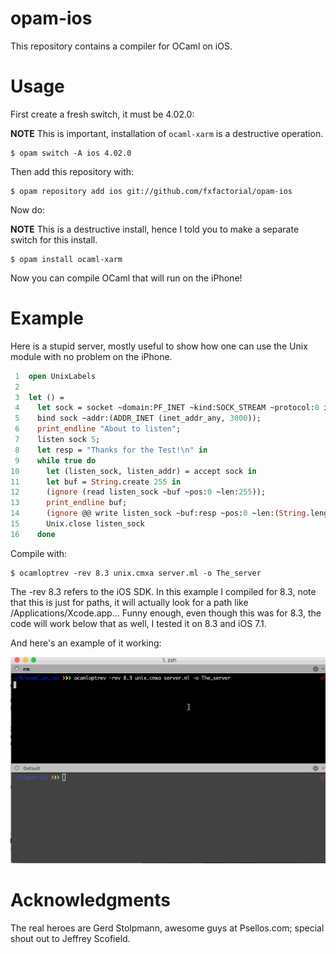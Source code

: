 
# opam-ios

This repository contains a compiler for OCaml on iOS.

# Usage

First create a fresh switch, it must be 4.02.0:

**NOTE** This is important, installation of `ocaml-xarm` is a
 destructive operation.

```shell
$ opam switch -A ios 4.02.0
```

Then add this repository with:

```shell
$ opam repository add ios git://github.com/fxfactorial/opam-ios
```

Now do:

**NOTE** This is a destructive install, hence I told you to make a
separate switch for this install.

```shell
$ opam install ocaml-xarm
```

Now you can compile OCaml that will run on the iPhone!

# Example

Here is a stupid server, mostly useful to show how one can use the
Unix module with no problem on the iPhone.

```ocaml
 1  open UnixLabels
 2  
 3  let () =
 4    let sock = socket ~domain:PF_INET ~kind:SOCK_STREAM ~protocol:0 in
 5    bind sock ~addr:(ADDR_INET (inet_addr_any, 3000));
 6    print_endline "About to listen";
 7    listen sock 5;
 8    let resp = "Thanks for the Test!\n" in
 9    while true do
10      let (listen_sock, listen_addr) = accept sock in
11      let buf = String.create 255 in
12      (ignore (read listen_sock ~buf ~pos:0 ~len:255));
13      print_endline buf;
14      (ignore @@ write listen_sock ~buf:resp ~pos:0 ~len:(String.length resp - 1));
15      Unix.close listen_sock
16    done
```

Compile with:

```shell
$ ocamloptrev -rev 8.3 unix.cmxa server.ml -o The_server
```

The -rev 8.3 refers to the iOS SDK. In this example I compiled for
8.3, note that this is just for paths, it will actually look for a
path like /Applications/Xcode.app&#x2026; Funny enough, even though this
was for 8.3, the code will work below that as well, I tested it on 8.3
and iOS 7.1.

And here's an example of it working:

![img](./working_server.gif)

# Acknowledgments

The real heroes are Gerd Stolpmann, awesome guys at
Psellos.com; special shout out to Jeffrey Scofield.
